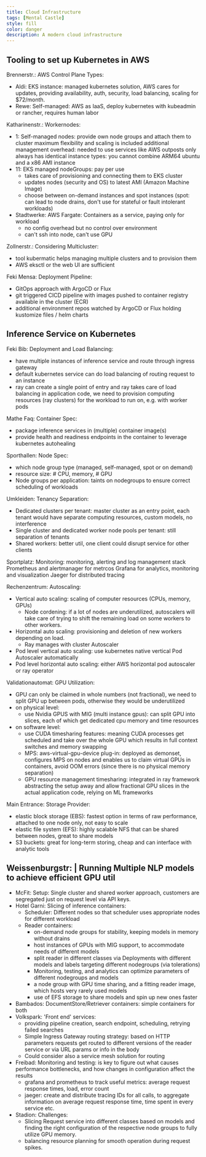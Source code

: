 ```yaml
---
title: Cloud Infrastructure
tags: [Mental Castle]
style: fill
color: danger
description: A modern cloud infrastructure
---
```


## Tooling to set up Kubernetes in AWS

Brennerstr.: AWS Control Plane Types:

- Aldi: EKS instance: managed kubernetes solution, AWS cares for updates, providing availability, auth, security, load balancing, scaling for $72/month.
- Rewe: Self-managed: AWS as IaaS, deploy kubernetes with kubeadmin or rancher, requires human labor

Katharinenstr.: Workernodes: 
- 1: Self-managed nodes: provide own node groups and attach them to cluster
maximum flexibility and scaling is included
additional management overhead: 
needed to use services like AWS outposts
only always has identical instance types: you cannot combine ARM64 ubuntu and a x86 AMI instance
- 11: EKS managed nodeGroups: pay per use
  - takes care of provisioning and connecting them to EKS cluster
  - updates nodes (security and OS)  to latest AMI (Amazon Machine Image)
  - choose between on-demand instances and spot instances (spot: can lead to node drains, don't use for stateful or fault intolerant workloads)
- Stadtwerke: AWS Fargate: Containers as a service, paying only for workload
    - no config overhead but no control over environment
    - can't ssh into node, can't use GPU

Zollnerstr.: Considering Multicluster: 
- tool kubermatic helps managing multiple clusters and to provision them
- AWS eksctl or the web UI are sufficient

Feki Mensa: Deployment Pipeline: 
- GitOps approach with ArgoCD or Flux
- git triggered CICD pipeline with images pushed to container registry available in the cluster (ECR)
- additional environment repos watched by ArgoCD or Flux holding kustomize files / helm charts

## Inference Service on Kubernetes

Feki Bib: Deployment and Load Balancing:
- have multiple instances of inference service and route through ingress gateway
- default kubernetes service can do load balancing of routing request to an instance
- ray can create a single point of entry and ray takes care of load balancing in application code, we need to provision computing resources (ray clusters) for the workload to run on, e.g. with worker pods

Mathe Faq: Container Spec:
- package inference services in (multiple) container image(s)
- provide health and readiness endpoints in the container to leverage kubernetes autohealing

Sporthallen: Node Spec:
- which node group type (managed, self-managed, spot or on demand)
- resource size: # CPU, memory, # GPU
- Node groups per application: taints on nodegroups to ensure correct scheduling of workloads

Umkleiden: Tenancy Separation: 
- Dedicated clusters per tenant: master cluster as an entry point, each tenant would have separate computing resources, custom models, no interference
- Single cluster and dedicated worker node pools per tenant: still separation of tenants
- Shared workers: better util, one client could disrupt service for other clients

Sportplatz: Monitoring: monitoring, alerting and log management stack
Prometheus and alertmanager for metrcos
Grafana for analytics, monitoring and visualization
Jaeger for distributed tracing

Rechenzentrum: Autoscaling: 
- Vertical auto scaling: scaling of computer resources (CPUs, memory, GPUs)
  - Node cordening: if a lot of nodes are underutilized, autoscalers will take care of trying to shift the remaining load on some workers to other workers.
- Horizontal auto scaling: provisioning and deletion of new workers depending on load.
  - Ray manages with cluster Autoscaler
- Pod level vertical auto scaling: use kubernetes native vertical Pod Autoscaler automatically
- Pod level horizontal auto scaling: either AWS horizontal pod autoscaler or ray operator

Validationautomat: GPU Utilization: 
- GPU can only be claimed in whole numbers (not fractional), we need to split GPU up between pods, otherwise they would be underutilized
- on physical level: 
  - use Nvidia GPUS with MIG (multi instance gpus): can split GPU into slices, each of which get dedicated cpu memory and time resources
- on software level:
    - use CUDA timesharing features: meaning CUDA processes get scheduled and take over the whole GPU which results in full context switches and memory swapping
    - MPS: aws-virtual-gpu-device plug-in: deployed as demonset, configures MPS on nodes and enables us to claim virtual GPUs in containers, avoid OOM errors (since there is no physical memory separation)
    - GPU resource management timesharing: integrated in ray framework abstracting the setup away and allow fractional GPU slices in the actual application code, relying on ML frameworks

Main Entrance: Storage Provider: 
- elastic block storage (EBS): fastest option in terms of raw performance, attached to one node only, not easy to scale
- elastic file system (EFS): highly scalable NFS that can be shared between nodes, great to share models 
- S3 buckets: great for long-term storing, cheap and can interface with analytic tools

## Weissenburgstr: | Running Multiple NLP models to achieve efficient GPU util

- McFit: Setup: Single cluster and shared worker approach, customers are segregated just on request level via API keys.
- Hotel Garni: Slicing of inference containers: 
  - Scheduler: Different nodes so that scheduler uses appropriate nodes for different workload  
  - Reader containers:
    - on-demand node groups for stability, keeping models in memory without drains
    - host instances of GPUs with MIG support, to accommodate needs of different models
    - split reader in different classes via Deployments with different models and labels targeting different nodegroups (via tolerations)
    - Monitoring, testing, and analytics can optimize parameters of different nodegroups and models
    - a node group with GPU time sharing, and a fitting reader image, which hosts very rarely used models
    - use of EFS storage to share models and spin up new ones faster
- Bambados: DocumentStore/Retriever containers: simple containers for both
- Volkspark: 'Front end' services: 
  - providing pipeline creation, search endpoint, scheduling, retrying failed searches
  - Simple Ingress Gateway routing strategy: based on HTTP parameters requests get routed to different versions of the reader service or via URL params or info in the body
  - Could consider also a service mesh solution for routing
- Freibad: Monitoring and testing: is key to figure out what causes performance bottlenecks, and how changes in configuration affect the results
  - grafana and prometheus to track useful metrics: average request response times, load, error count
  - jaeger: create and distribute tracing IDs for all calls, to aggregate information on average request response time, time spent in every service etc.
- Stadion: Challenges:
    - Slicing Request service into different classes based on models and finding the right configuration of the respective node groups to fully utilize GPU memory.
    - balancing resource planning for smooth operation during request spikes.
